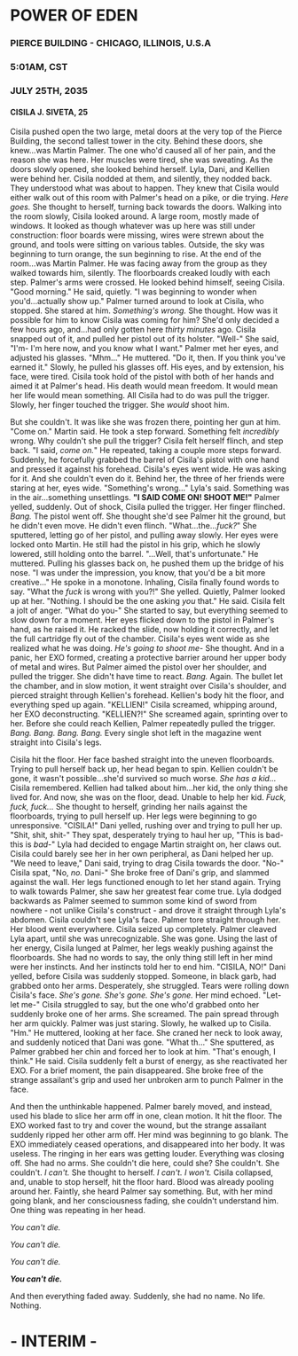 # POWER OF EDEN
### PIERCE BUILDING - CHICAGO, ILLINOIS, U.S.A
### 5:01AM, CST
### JULY 25TH, 2035
#### CISILA J. SIVETA, 25

Cisila pushed open the two large, metal doors at the very top of the Pierce Building, the second tallest tower in the city. Behind these doors, she knew...was Martin Palmer. The one who'd caused all of her pain, and the reason she was here. Her muscles were tired, she was sweating. As the doors slowly opened, she looked behind herself. Lyla, Dani, and Kellien were behind her. Cisila nodded at them, and silently, they nodded back. They understood what was about to happen. They knew that Cisila would either walk out of this room with Palmer's head on a pike, or die trying. *Here goes.* She thought to herself, turning back towards the doors. Walking into the room slowly, Cisila looked around. A large room, mostly made of windows. It looked as though whatever was up here was still under construction: floor boards were missing, wires were strewn about the ground, and tools were sitting on various tables. Outside, the sky was beginning to turn orange, the sun beginning to rise. At the end of the room...was Martin Palmer. He was facing away from the group as they walked towards him, silently. The floorboards creaked loudly with each step. Palmer's arms were crossed. He looked behind himself, seeing Cisila. "Good morning." He said, quietly. "I was beginning to wonder when you'd...actually show up." Palmer turned around to look at Cisila, who stopped. She stared at him. *Something's wrong.* She thought. How was it possible for him to know Cisila was coming for him? She'd only decided a few hours ago, and...had only gotten here *thirty minutes* ago. Cisila snapped out of it, and pulled her pistol out of its holster. "Well-" She said, "I'm- I'm here now, and you know what I want." Palmer met her eyes, and adjusted his glasses. "Mhm..." He muttered. "Do it, then. If you think you've earned it." Slowly, he pulled his glasses off. His eyes, and by extension, his face, were tired. Cisila took hold of the pistol with both of her hands and aimed it at Palmer's head. His death would mean freedom. It would mean her life would mean something. All Cisila had to do was pull the trigger. Slowly, her finger touched the trigger. She *would* shoot him. 

But she couldn't. It was like she was frozen there, pointing her gun at him. "Come on." Martin said. He took a step forward. Something felt *incredibly* wrong. Why couldn't she pull the trigger? Cisila felt herself flinch, and step back. "I said, *come on.*" He repeated, taking a couple more steps forward. Suddenly, he forcefully grabbed the barrel of Cisila's pistol with one hand and pressed it against his forehead. Cisila's eyes went wide. He was asking for it. And she couldn't even do it. Behind her, the three of her friends were staring at her, eyes wide. "Something's wrong..." Lyla's said. Something was in the air...something unsettlings. **"I SAID COME ON! SHOOT ME!"** Palmer yelled, suddenly. Out of shock, Cisila pulled the trigger. Her finger flinched. *Bang.* The pistol went off. She thought she'd see Palmer hit the ground, but he didn't even move. He didn't even flinch. "What...the...*fuck?*" She sputtered, letting go of her pistol, and pulling away slowly. Her eyes were locked onto Martin. He still had the pistol in his grip, which he slowly lowered, still holding onto the barrel. "...Well, that's unfortunate." He muttered. Pulling his glasses back on, he pushed them up the bridge of his nose. "I was under the impression, you know, that you'd be a bit more creative..." He spoke in a monotone. Inhaling, Cisila finally found words to say. "What the *fuck* is wrong with you?!" She yelled. Quietly, Palmer looked up at her. "Nothing. I should be the one asking *you* that." He said. Cisila felt a jolt of anger. "What do you-" She started to say, but everything seemed to slow down for a moment. Her eyes flicked down to the pistol in Palmer's hand, as he raised it. He racked the slide, now holding it correctly, and let the full cartridge fly out of the chamber. Cisila's eyes went wide as she realized what he was doing. *He's going to shoot me-* She thought. And in a panic, her EXO formed, creating a protective barrier around her upper body of metal and wires. But Palmer aimed the pistol over her shoulder, and pulled the trigger. She didn't have time to react. *Bang.* Again. The bullet let the chamber, and in slow motion, it went straight over Cisila's shoulder, and pierced straight through Kellien's forehead. Kellien's body hit the floor, and everything sped up again. "KELLIEN!" Cisila screamed, whipping around, her EXO deconstructing. "KELLIEN?!" She screamed again, sprinting over to her. Before she could reach Kellien, Palmer repeatedly pulled the trigger. *Bang. Bang. Bang. Bang.* Every single shot left in the magazine went straight into Cisila's legs. 

Cisila hit the floor. Her face bashed straight into the uneven floorboards. Trying to pull herself back up, her head began to spin. Kellien couldn't be gone, it wasn't possible...she'd survived so much worse. *She has a kid...* Cisila remembered. Kellien had talked about him...her kid, the only thing she lived for. And now, she was on the floor, dead. Unable to help her kid. *Fuck, fuck, fuck...* She thought to herself, grinding her nails against the floorboards, trying to pull herself up. Her legs were beginning to go unresponsive. "CISILA!" Dani yelled, rushing over and trying to pull her up. "Shit, shit, shit-" They spat, desperately trying to haul her up, "This is bad- this is *bad-*" Lyla had decided to engage Martin straight on, her claws out. Cisila could barely see her in her own peripheral, as Dani helped her up. "We need to leave," Dani said, trying to drag Cisila towards the door. "No-" Cisila spat, "No, *no.* Dani-" She broke free of Dani's grip, and slammed against the wall. Her legs functioned enough to let her stand again. Trying to walk towards Palmer, she saw her greatest fear come true. Lyla dodged backwards as Palmer seemed to summon some kind of sword from nowhere - not unlike Cisila's construct - and drove it straight through Lyla's abdomen. Cisila couldn't see Lyla's face. Palmer tore straight through her. Her blood went everywhere. Cisila seized up completely. Palmer cleaved Lyla apart, until she was unrecognizable. She was gone. Using the last of her energy, Cisila lunged at Palmer, her legs weakly pushing against the floorboards. She had no words to say, the only thing still left in her mind were her instincts. And her instincts told her to end him. "CISILA, NO!" Dani yelled, before Cisila was suddenly stopped. Someone, in black garb, had grabbed onto her arms. Desperately, she struggled. Tears were rolling down Cisila's face. *She's gone. She's gone. She's gone.* Her mind echoed. "Let- let me-" Cisila struggled to say, but the one who'd grabbed onto her suddenly broke one of her arms. She screamed. The pain spread through her arm quickly. Palmer was just staring. Slowly, he walked up to Cisila. "Hm." He muttered, looking at her face. She craned her neck to look away, and suddenly noticed that Dani was gone. "What th..." She sputtered, as Palmer grabbed her chin and forced her to look at him. "That's enough, I think." He said. Cisila suddenly felt a burst of energy, as she reactivated her EXO. For a brief moment, the pain disappeared. She broke free of the strange assailant's grip and used her unbroken arm to punch Palmer in the face.

And then the unthinkable happened. Palmer barely moved, and instead, used his blade to slice her arm off in one, clean motion. It hit the floor. The EXO worked fast to try and cover the wound, but the strange assailant suddenly ripped her other arm off. Her mind was beginning to go blank. The EXO immediately ceased operations, and disappeared into her body. It was useless. The ringing in her ears was getting louder. Everything was closing off. She had no arms. She couldn't die here, could she? She couldn't. She couldn't. *I can't.* She thought to herself. *I can't. I won't.* Cisila collapsed, and, unable to stop herself, hit the floor hard. Blood was already pooling around her. Faintly, she heard Palmer say something. But, with her mind going blank, and her consciousness fading, she couldn't understand him. One thing was repeating in her head.

*You can't die.*

*You can't die.*

*You can't die.*

***You can't die.***

And then everything faded away. Suddenly, she had no name. No life. Nothing.

# - INTERIM - 
